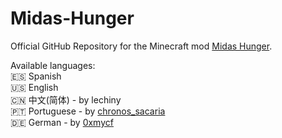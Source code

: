 # Midas-Hunger

Official GitHub Repository for the Minecraft mod [Midas Hunger](https://www.curseforge.com/minecraft/mc-mods/midas-hunger-fabric).

Available languages:  
:es: Spanish  
:us: English  
:cn: 中文(简体) - by lechiny  
:portugal: Portuguese - by [chronos_sacaria](https://www.curseforge.com/members/chronos_sacaria/projects)  
:de: German - by [0xmycf](https://github.com/0xmycf)